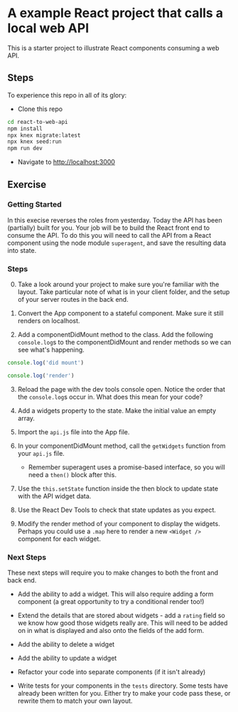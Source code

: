 # A example React project that calls a local web API

This is a starter project to illustrate React components consuming a web API.


## Steps

To experience this repo in all of its glory:

* Clone this repo

```sh
cd react-to-web-api
npm install
npx knex migrate:latest
npx knex seed:run
npm run dev
```

* Navigate to [http://localhost:3000](http://localhost:3000)


## Exercise

### Getting Started

In this execise reverses the roles from yesterday. Today the API has been (partially) built for you. Your job will be to build the React front end to consume the API. To do this you will need to call the API from a React component using the node module `superagent`, and save the resulting data into state.

### Steps

0. Take a look around your project to make sure you're familiar with the layout. Take particular note of what is in your client folder, and the setup of your server routes in the back end.

1. Convert the App component to a stateful component. Make sure it still renders on localhost.

2. Add a componentDidMount method to the class. Add the following `console.log`s to the componentDidMount and render methods so we can see what's happening.

``` js
console.log('did mount')
``` 

``` js
console.log('render')
``` 

3. Reload the page with the dev tools console open.  Notice the order that the `console.log`s occur in. What does this mean for your code?

4. Add a widgets property to the state. Make the initial value an empty array.

5. Import the `api.js` file into the App file.  

6. In your componentDidMount method, call the `getWidgets` function from your `api.js` file.  
   - Remember superagent uses a promise-based interface, so you will need a `then()` block after this.

7. Use the `this.setState` function inside the then block to update state with the API widget data.

8. Use the React Dev Tools to check that state updates as you expect.

9. Modify the render method of your component to display the widgets. Perhaps you could use a `.map` here to render a new `<Widget />` component for each widget.

### Next Steps

These next steps will require you to make changes to both the front and back end.

- Add the ability to add a widget. This will also require adding a form component (a great opportunity to try a conditional render too!)

- Extend the details that are stored about widgets - add a `rating` field so we know how good those widgets really are. This will need to be added on in what is displayed and also onto the fields of the add form.

- Add the ability to delete a widget

- Add the ability to update a widget

- Refactor your code into separate components (if it isn't already)

- Write tests for your components in the `tests` directory. Some tests have already been written for you. Either try to make your code pass these, or rewrite them to match your own layout.

